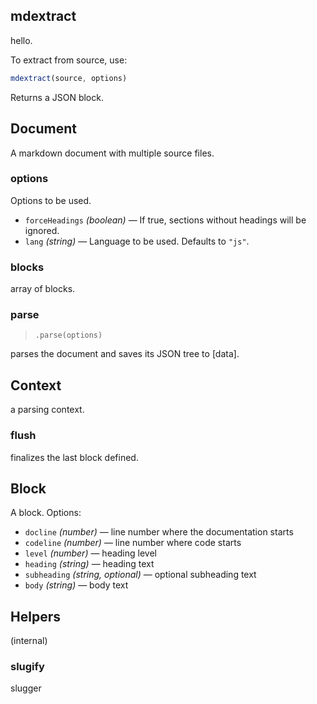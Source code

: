 ## mdextract

hello.

To extract from source, use:

```js
mdextract(source, options)
```

Returns a JSON block.

## Document

A markdown document with multiple source files.

### options

Options to be used.

* `forceHeadings` *(boolean)* <span class='dash'>&mdash;</span> If true, sections without headings will be
ignored.
* `lang` *(string)* <span class='dash'>&mdash;</span> Language to be used. Defaults to `"js"`.

### blocks

array of blocks.

### parse
> `.parse(options)`

parses the document and saves its JSON tree to [data].

## Context

a parsing context.

### flush

finalizes the last block defined.

## Block

A block. Options:

* `docline` *(number)* <span class='dash'>&mdash;</span> line number where the documentation starts
* `codeline` *(number)* <span class='dash'>&mdash;</span> line number where code starts
* `level` *(number)* <span class='dash'>&mdash;</span> heading level
* `heading` *(string)* <span class='dash'>&mdash;</span> heading text
* `subheading` *(string, optional)* <span class='dash'>&mdash;</span> optional subheading text
* `body` *(string)* <span class='dash'>&mdash;</span> body text

## Helpers

(internal)

### slugify

slugger
